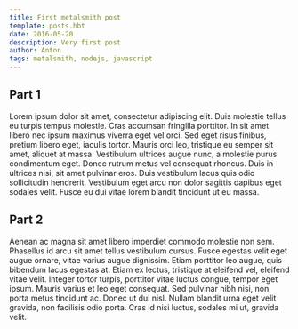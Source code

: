 ```yaml
---
title: First metalsmith post
template: posts.hbt
date: 2016-05-20
description: Very first post
author: Anton
tags: metalsmith, nodejs, javascript
---
```

## Part 1

Lorem ipsum dolor sit amet, consectetur adipiscing elit. Duis molestie tellus eu turpis tempus molestie. Cras accumsan fringilla porttitor. In sit amet libero nec ipsum maximus viverra eget vel orci. Sed eget risus finibus, pretium libero eget, iaculis tortor. Mauris orci leo, tristique eu semper sit amet, aliquet at massa. Vestibulum ultrices augue nunc, a molestie purus condimentum eget. Donec rutrum metus vel consequat rhoncus. Duis in ultrices nisi, sit amet pulvinar eros. Duis vestibulum lacus quis odio sollicitudin hendrerit. Vestibulum eget arcu non dolor sagittis dapibus eget sodales velit. Fusce eu dui vitae lorem blandit tincidunt ut eu massa.


## Part 2
Aenean ac magna sit amet libero imperdiet commodo molestie non sem. Phasellus id arcu sit amet tellus vestibulum cursus. Fusce egestas velit eget augue ornare, vitae varius augue dignissim. Etiam porttitor leo augue, quis bibendum lacus egestas at. Etiam ex lectus, tristique at eleifend vel, eleifend vitae velit. Integer tortor turpis, porttitor vitae luctus congue, tempor eget ipsum. Mauris varius et leo eget consequat. Sed pulvinar nibh nisi, non porta metus tincidunt ac. Donec ut dui nisl. Nullam blandit urna eget velit gravida, non facilisis odio porta. Cras id nisi luctus, sodales mi ut, gravida velit.
